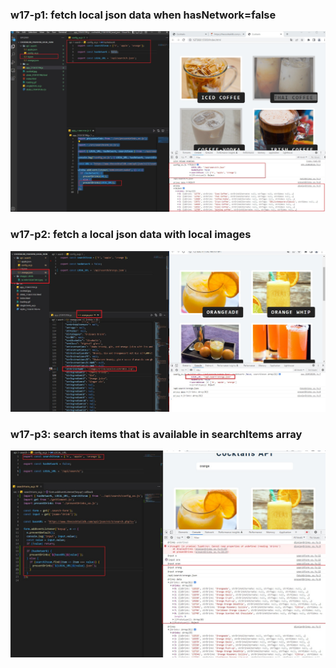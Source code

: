 ### w17-p1: fetch local json data when hasNetwork=false
![w17-p1](w17-p1.jpg)

### w17-p2: fetch a local json data with local images
![w17-p2](w17-p2.jpg)

### w17-p3: search items that is available in searchItems array
![w17-p3](w17-p3.jpg)